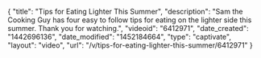 {
    "title": "Tips for Eating Lighter This Summer",
    "description": "Sam the Cooking Guy has four easy to follow tips for eating on the lighter side this summer. Thank you for watching.",
    "videoid": "6412971",
    "date_created": "1442696136",
    "date_modified": "1452184664",
    "type": "captivate",
    "layout": "video",
    "url": "\/v\/tips-for-eating-lighter-this-summer\/6412971"
}